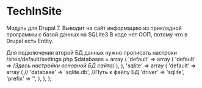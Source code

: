 # TechInSite
Модуль для Drupal 7. Выводит на сайт информацию из прикладной программы с базой данных на SQLite3
В коде нет ООП, потому что в Drupal есть Entity.

Для подключения второй БД данных нужно прописать настроки /sites/default/settings.php
$databases = array (
	'default' => 
		array (
			'default' => 
			/*Здесь настройки основной БД сайта*/
			),
		),
	'sqlite' =>
		array (
			'default' =>
			array (
//			'database' => 'sqlite.db', //Путь к файлу БД
				'driver' => 'sqlite',
				'prefix' => '',
			),
		),
	);
